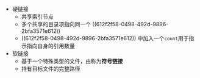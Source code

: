 - 硬链接
	- 共享索引节点
	- 多个共享的目录项指向同一个 ((612f2f58-0498-492d-9896-2bfa3571e612))
	- ((612f2f58-0498-492d-9896-2bfa3571e612)) 中加入一个`count`用于指示指向自身的引用数量
- 软链接
	- 基于一个特殊类型的文件，由称为**符号链接**
	- 持有目标文件的完整路径